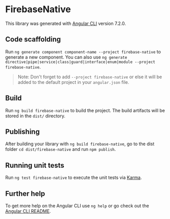 # FirebaseNative

This library was generated with [Angular CLI](https://github.com/angular/angular-cli) version 7.2.0.

## Code scaffolding

Run `ng generate component component-name --project firebase-native` to generate a new component. You can also use `ng generate directive|pipe|service|class|guard|interface|enum|module --project firebase-native`.

> Note: Don't forget to add `--project firebase-native` or else it will be added to the default project in your `angular.json` file.

## Build

Run `ng build firebase-native` to build the project. The build artifacts will be stored in the `dist/` directory.

## Publishing

After building your library with `ng build firebase-native`, go to the dist folder `cd dist/firebase-native` and run `npm publish`.

## Running unit tests

Run `ng test firebase-native` to execute the unit tests via [Karma](https://karma-runner.github.io).

## Further help

To get more help on the Angular CLI use `ng help` or go check out the [Angular CLI README](https://github.com/angular/angular-cli/blob/master/README.md).
